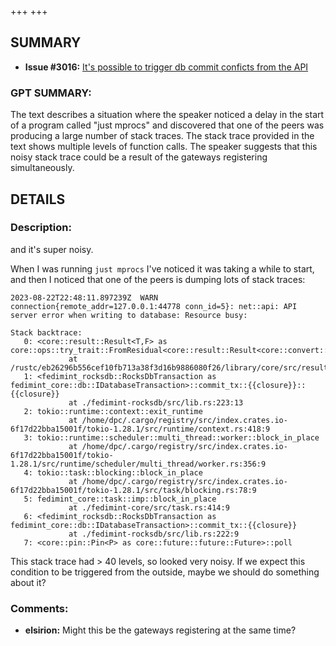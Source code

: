 +++
+++
## SUMMARY
- **Issue #3016:** [It's possible to trigger db commit conficts from the API](https://github.com/fedimint/fedimint/issues/3016)

### GPT SUMMARY:
The text describes a situation where the speaker noticed a delay in the start of a program called "just mprocs" and discovered that one of the peers was producing a large number of stack traces. The stack trace provided in the text shows multiple levels of function calls. The speaker suggests that this noisy stack trace could be a result of the gateways registering simultaneously.

## DETAILS
### Description:
and it's super noisy.

When I was running `just mprocs` I've noticed it was taking a while to start, and then I noticed that one of the peers is dumping lots of stack traces:

```
2023-08-22T22:48:11.897239Z  WARN connection{remote_addr=127.0.0.1:44778 conn_id=5}: net::api: API server error when writing to database: Resource busy: 

Stack backtrace:
   0: <core::result::Result<T,F> as core::ops::try_trait::FromResidual<core::result::Result<core::convert::Infallible,E>>>::from_residual
             at /rustc/eb26296b556cef10fb713a38f3d16b9886080f26/library/core/src/result.rs:1961:27
   1: <fedimint_rocksdb::RocksDbTransaction as fedimint_core::db::IDatabaseTransaction>::commit_tx::{{closure}}::{{closure}}
             at ./fedimint-rocksdb/src/lib.rs:223:13
   2: tokio::runtime::context::exit_runtime
             at /home/dpc/.cargo/registry/src/index.crates.io-6f17d22bba15001f/tokio-1.28.1/src/runtime/context.rs:418:9
   3: tokio::runtime::scheduler::multi_thread::worker::block_in_place
             at /home/dpc/.cargo/registry/src/index.crates.io-6f17d22bba15001f/tokio-1.28.1/src/runtime/scheduler/multi_thread/worker.rs:356:9
   4: tokio::task::blocking::block_in_place
             at /home/dpc/.cargo/registry/src/index.crates.io-6f17d22bba15001f/tokio-1.28.1/src/task/blocking.rs:78:9
   5: fedimint_core::task::imp::block_in_place
             at ./fedimint-core/src/task.rs:414:9
   6: <fedimint_rocksdb::RocksDbTransaction as fedimint_core::db::IDatabaseTransaction>::commit_tx::{{closure}}
             at ./fedimint-rocksdb/src/lib.rs:222:9
   7: <core::pin::Pin<P> as core::future::future::Future>::poll
```


This stack trace had > 40 levels, so looked very noisy. If we expect this condition to be triggered from the outside, maybe we should do something about it?

### Comments:
- **elsirion:** Might this be the gateways registering at the same time?


